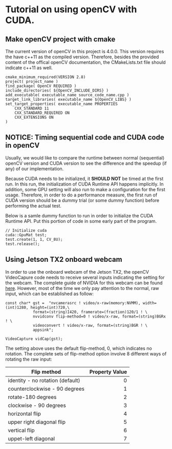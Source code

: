 # Tutorial on using openCV with CUDA.

## Make openCV project with cmake

The current version of openCV in this project is 4.0.0. This version requires the have c++11 as the compiled version. Therefore, besides the provided content of the offical openCV documentation, the CMakeLists.txt file should indicate c++11 as well.

```
cmake_minimum_required(VERSION 2.8)
project( project_name )
find_package( OpenCV REQUIRED )
include_directories( ${OpenCV_INCLUDE_DIRS} )
add_executable( executable_name source_code_name.cpp )
target_link_libraries( executable_name ${OpenCV_LIBS} )
set_target_properties( executable_name PROPERTIES
    CXX_STANDARD 11
    CXX_STANDARD_REQUIRED ON
    CXX_EXTENSIONS ON
)
```

## NOTICE: Timing sequential code and CUDA code in openCV

Usually, we would like to compare the runtime between normal (sequential) openCV version and CUDA version to see the difference and the speedup (if any) of our implementation.

Because CUDA needs to be initialized, it **SHOULD NOT** be timed at the first run. In this run, the initialization of CUDA Runtime API happens implicitly. In addition, some GPU setting will also run to make a configuration for the first usage. Therefore, in order to do a performance measure, the first run of CUDA version should be a dummy trial (or some dummy function) before performing the actual test.

Below is a samle dummy function to run in order to initialize the CUDA Runtime API. Put this portion of code in some early part of the program.

```
// Initialize cuda
cuda::GpuMat test;
test.create(1, 1, CV_8U);
test.release();
```

## Using Jetson TX2 onboard webcam

In order to use the onboard webcam of the Jetson TX2, the openCV VideoCapure code needs to receive several inputs indicating the setting for the webcam. The complete guide of NVIDIA for this webcam can be found [here](https://developer.download.nvidia.com/embedded/L4T/r24_Release_v2.0/Docs/L4T_Tegra_X1_Multimedia_User_Guide_Release_24.2.pdf?X3y2hPgEp4kolJ_SW-jeGK3DRxEXakPWxExnt0S2WM3LoFnDeOXAvCGaFjm7NxTenIo5MHRsEYEAaUcA3DazzNmwEe45VNRPq1REAqhxHiIZYCtxLGj1uRgyJO-xisdsXLg-gkbfPNDLyXZU6Vwp6nz1JV2gSXgfFdPhFtwSsfpZVeq_Uzl9bl38twCJKe9lAHYSnus). However, most of the time we only pay attention to the normal, raw input, which can be established as follow:

```
const char* gst =  "nvcamerasrc ! video/x-raw(memory:NVMM), width=(int)1280, height=(int)720,\
			format=(string)I420, framerate=(fraction)120/1 ! \
			nvvidconv flip-method=0 ! video/x-raw, format=(string)BGRx ! \
			videoconvert ! video/x-raw, format=(string)BGR ! \
			appsink";

VideoCapture vidCap(gst);
```

The setting above uses the default flip-method, 0, which indicates no rotation. The complete sets of flip-method option involve 8 different ways of rotating the raw input:

| Flip method | Property Value|
|-------------|--------------:|
|identity - no rotation (default) | 0 |
|counterclockwise - 90 degrees | 1 |
|rotate-180 degrees| 2 |
|clockwise - 90 degrees | 3 |
|horizontal flip| 4 |
|upper right diagonal flip| 5 |
|vertical flip| 6 |
|uppet-left diagonal | 7 |
